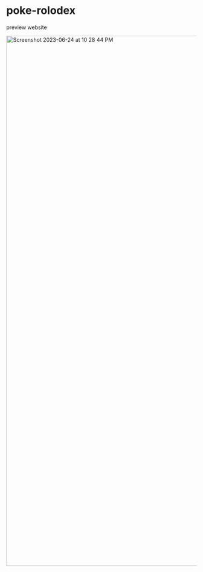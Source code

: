 # poke-rolodex

preview website

<img width="1403" alt="Screenshot 2023-06-24 at 10 28 44 PM" src="https://github.com/vanessaconstant/poke-rolodex/assets/31575741/c76155e6-7347-4e70-b0b1-7914abed88a6">
